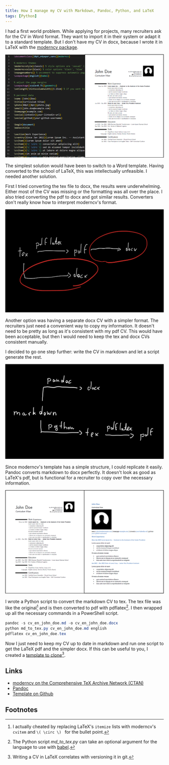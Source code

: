 ```yaml
---
title: How I manage my CV with Markdown, Pandoc, Python, and LaTeX
tags: [Python]
---
```


I had a first world problem.
While applying for projects, many recruiters ask for the CV in Word format.
They want to import it in their system or adapt it to a standard template.
But I don't have my CV in docx, because I wrote it in LaTeX with the [moderncv package](https://www.ctan.org/tex-archive/macros/latex/contrib/moderncv).

![](/assets/2022/cv-markdown/cv-tex-pdf.png)

The simplest solution would have been to switch to a Word template.
Having converted to the school of LaTeX, this was intellectually unfeasible.
I needed another solution.

First I tried converting the tex file to docx, the results were underwhelming.
Either most of the CV was missing or the formatting was all over the place.
I also tried converting the pdf to docx and got similar results.
Converters don't really know how to interpret moderncv's format.

![](/assets/2022/cv-markdown/first-approach.png)

Another option was having a separate docx CV with a simpler format.
The recruiters just need a convenient way to copy my information.
It doesn't need to be pretty as long as it's consistent with my pdf CV.
This would have been acceptable, but then I would need to keep the tex and docx CVs consistent manually. 

I decided to go one step further: write the CV in markdown and let a script generate the rest.

![](/assets/2022/cv-markdown/final-approach.png)

Since moderncv's template has a simple structure, I could replicate it easily.
Pandoc converts markdown to docx perfectly.
It doesn't look as good as LaTeX's pdf, but is functional for a recruiter to copy over the necessary information.

![](/assets/2022/cv-markdown/cv-pdf-docx.png)

I wrote a Python script to convert the markdown CV to tex.
The tex file was like the original[^1] and is then converted to pdf with pdflatex[^2].
I then wrapped up all the necessary commands in a PowerShell script.

 ```powershell
pandoc -s cv_en_john_doe.md -o cv_en_john_doe.docx
python md_to_tex.py cv_en_john_doe.md english
pdflatex cv_en_john_doe.tex
```

Now I just need to keep my CV up to date in markdown and run one script to get the LaTeX pdf and the simpler docx.
If this can be useful to you, I created a [template to clone](https://github.com/lucafrance/luca-cv)[^3].

## Links
- [moderncv on the Comprehensive TeX Archive Network (CTAN)](https://www.ctan.org/tex-archive/macros/latex/contrib/moderncv)
- [Pandoc](https://pandoc.org/)
- [Template on Github](https://github.com/lucafrance/luca-cv)

## Footnotes

[^1]: I actually cheated by replacing LaTeX's `itemize` lists with moderncv's `cvitem` and `\( \circ \) ` for the bullet point.
[^2]: The Python script *md_to_tex.py* can take an optional argument for the language to use with [babel](https://www.ctan.org/pkg/babel).
[^3]: Writing a CV in LaTeX correlates with versioning it in git.
